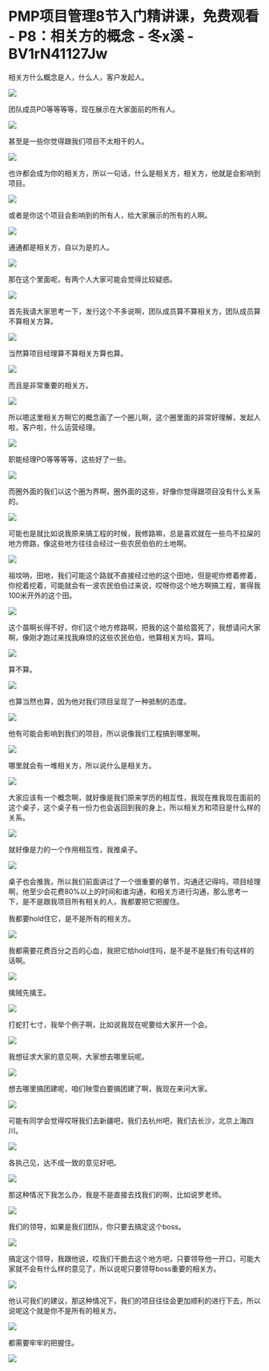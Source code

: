# PMP项目管理8节入门精讲课，免费观看 - P8：相关方的概念 - 冬x溪 - BV1rN41127Jw

相关方什么概念是人，什么人，客户发起人。

![](img/1b37ff540d013dca54ef9d93625ef8da_1.png)

团队成员PO等等等等，现在展示在大家面前的所有人。

![](img/1b37ff540d013dca54ef9d93625ef8da_3.png)

甚至是一些你觉得跟我们项目不太相干的人。

![](img/1b37ff540d013dca54ef9d93625ef8da_5.png)

也许都会成为你的相关方，所以一句话，什么是相关方，相关方，他就是会影响到项目。

![](img/1b37ff540d013dca54ef9d93625ef8da_7.png)

或者是你这个项目会影响到的所有人，给大家展示的所有的人啊。

![](img/1b37ff540d013dca54ef9d93625ef8da_9.png)

通通都是相关方，自以为是的人。

![](img/1b37ff540d013dca54ef9d93625ef8da_11.png)

那在这个里面呢，有两个人大家可能会觉得比较疑惑。

![](img/1b37ff540d013dca54ef9d93625ef8da_13.png)

首先我请大家思考一下，发行这个不多说啊，团队成员算不算相关方，团队成员算不算相关方算。

![](img/1b37ff540d013dca54ef9d93625ef8da_15.png)

当然算项目经理算不算相关方算也算。

![](img/1b37ff540d013dca54ef9d93625ef8da_17.png)

而且是非常重要的相关方。

![](img/1b37ff540d013dca54ef9d93625ef8da_19.png)

所以嗯这里相关方啊它的概念画了一个圈儿啊，这个圈里面的非常好理解，发起人啦，客户啦，什么运营经理。

![](img/1b37ff540d013dca54ef9d93625ef8da_21.png)

职能经理PO等等等等，这些好了一些。

![](img/1b37ff540d013dca54ef9d93625ef8da_23.png)

而圈外面的我们以这个圈为界啊，圈外面的这些，好像你觉得跟项目没有什么关系的。

![](img/1b37ff540d013dca54ef9d93625ef8da_25.png)

可能也是就比如说我原来搞工程的时候，我修路嘛，总是喜欢就在一些鸟不拉屎的地方修路，像这些地方往往会经过一些农民伯伯的土地啊。



![](img/1b37ff540d013dca54ef9d93625ef8da_27.png)

祖坟呐，田地，我们可能这个路就不直接经过他的这个田地，但是呢你修着修着，你挖着挖着，可能就会有一波农民伯伯过来说，哎呀你这个地方啊搞工程，害得我100米开外的这个田。



![](img/1b37ff540d013dca54ef9d93625ef8da_29.png)

这个苗啊长得不好，你们这个地方修路啊，把我的这个苗给震死了，我想请问大家啊，像刚才跑过来找我麻烦的这些农民伯伯，他算相关方吗，算吗。



![](img/1b37ff540d013dca54ef9d93625ef8da_31.png)

算不算。

![](img/1b37ff540d013dca54ef9d93625ef8da_33.png)

也算当然也算，因为他对我们项目呈现了一种抵制的态度。

![](img/1b37ff540d013dca54ef9d93625ef8da_35.png)

他有可能会影响到我们的项目，所以说像我们工程搞到哪里啊。

![](img/1b37ff540d013dca54ef9d93625ef8da_37.png)

哪里就会有一堆相关方，所以说什么是相关方。

![](img/1b37ff540d013dca54ef9d93625ef8da_39.png)

大家应该有一个概念啊，就好像是我们原来学历的相互性，我现在推我现在面前的这个桌子，这个桌子有一份力也会返回到我的身上，所以相关方和项目是什么样的关系。



![](img/1b37ff540d013dca54ef9d93625ef8da_41.png)

就好像是力的一个作用相互性，我推桌子。

![](img/1b37ff540d013dca54ef9d93625ef8da_43.png)

桌子也会推我，所以我们前面讲过了一个很重要的章节，沟通还记得吗，项目经理啊，他至少会花费80%以上的时间和谁沟通，和相关方进行沟通，那么思考一下，是不是跟我项目所有相关的人，我都要把它把握住。

我都要hold住它，是不是所有的相关方。

![](img/1b37ff540d013dca54ef9d93625ef8da_45.png)

我都需要花费百分之百的心血，我把它给hold住吗，是不是不是我们有句这样的话啊。

![](img/1b37ff540d013dca54ef9d93625ef8da_47.png)

擒贼先擒王。

![](img/1b37ff540d013dca54ef9d93625ef8da_49.png)

打蛇打七寸，我举个例子啊，比如说我现在呢要给大家开一个会。

![](img/1b37ff540d013dca54ef9d93625ef8da_51.png)

我想征求大家的意见啊，大家想去哪里玩呢。

![](img/1b37ff540d013dca54ef9d93625ef8da_53.png)

想去哪里搞团建呢，咱们映雪白要搞团建了啊，我现在来问大家。

![](img/1b37ff540d013dca54ef9d93625ef8da_55.png)

可能有同学会觉得哎呀我们去新疆吧，我们去杭州吧，我们去长沙，北京上海四川。

![](img/1b37ff540d013dca54ef9d93625ef8da_57.png)

各执己见，达不成一致的意见好吧。

![](img/1b37ff540d013dca54ef9d93625ef8da_59.png)

那这种情况下我怎么办，我是不是直接去找我们的啊，比如说罗老师。

![](img/1b37ff540d013dca54ef9d93625ef8da_61.png)

我们的领导，如果是我们团队，你只要去搞定这个boss。

![](img/1b37ff540d013dca54ef9d93625ef8da_63.png)

搞定这个领导，我跟他说，哎我们干脆去这个地方吧，只要领导他一开口，可能大家就不会有什么样的意见了，所以说呢只要领导boss重要的相关方。



![](img/1b37ff540d013dca54ef9d93625ef8da_65.png)

他认可我们的建议，那这种情况下，我们的项目往往会更加顺利的进行下去，所以说呢这个就是你不是所有的相关方。



![](img/1b37ff540d013dca54ef9d93625ef8da_67.png)

都需要牢牢的把握住。

![](img/1b37ff540d013dca54ef9d93625ef8da_69.png)
